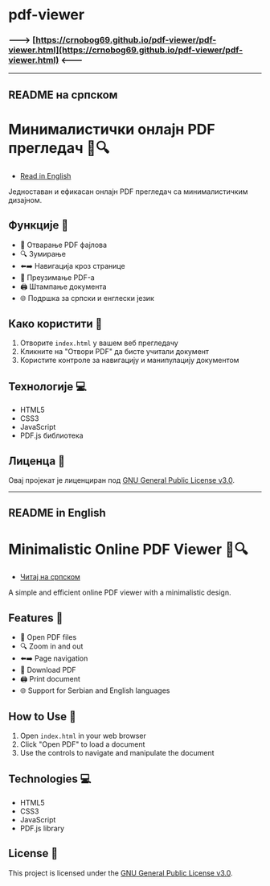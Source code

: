 # pdf-viewer

### ---> [https://crnobog69.github.io/pdf-viewer/pdf-viewer.html](https://crnobog69.github.io/pdf-viewer/pdf-viewer.html) <---

---

## README на српском

# Минималистички онлајн PDF прегледач 📄🔍

- [Read in English](#readme-in-english)

Једноставан и ефикасан онлајн PDF прегледач са минималистичким дизајном.

## Функције 🚀

- 📁 Отварање PDF фајлова
- 🔍 Зумирање
- ⬅️➡️ Навигација кроз странице
- 💾 Преузимање PDF-а
- 🖨️ Штампање документа
- 🌐 Подршка за српски и енглески језик

## Како користити 🤔

1. Отворите `index.html` у вашем веб прегледачу
2. Кликните на "Отвори PDF" да бисте учитали документ
3. Користите контроле за навигацију и манипулацију документом

## Технологије 💻

- HTML5
- CSS3
- JavaScript
- PDF.js библиотека

## Лиценца 📜

Овај пројекат је лиценциран под [GNU General Public License v3.0](LICENSE).

---

## README in English

# Minimalistic Online PDF Viewer 📄🔍

- [Читај на српском](#readme-на-српском)

A simple and efficient online PDF viewer with a minimalistic design.

## Features 🚀

- 📁 Open PDF files
- 🔍 Zoom in and out
- ⬅️➡️ Page navigation
- 💾 Download PDF
- 🖨️ Print document
- 🌐 Support for Serbian and English languages

## How to Use 🤔

1. Open `index.html` in your web browser
2. Click "Open PDF" to load a document
3. Use the controls to navigate and manipulate the document

## Technologies 💻

- HTML5
- CSS3
- JavaScript
- PDF.js library

## License 📜

This project is licensed under the [GNU General Public License v3.0](LICENSE).
